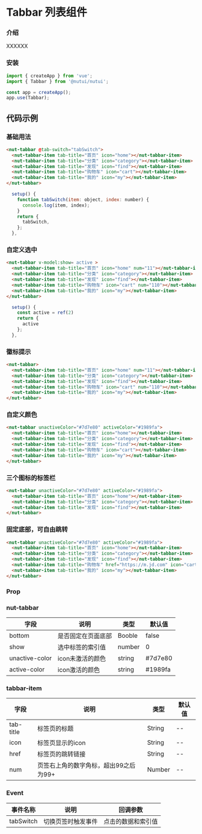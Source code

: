 # Tabbar 列表组件

### 介绍

XXXXXX
### 安装

``` javascript
import { createApp } from 'vue';
import { Tabbar } from '@nutui/nutui';

const app = createApp();
app.use(Tabbar);

```

## 代码示例

### 基础用法

``` html
<nut-tabbar @tab-switch="tabSwitch">
  <nut-tabbar-item tab-title="首页" icon="home"></nut-tabbar-item>
  <nut-tabbar-item tab-title="分类" icon="category"></nut-tabbar-item>
  <nut-tabbar-item tab-title="发现" icon="find"></nut-tabbar-item>
  <nut-tabbar-item tab-title="购物车" icon="cart"></nut-tabbar-item>
  <nut-tabbar-item tab-title="我的" icon="my"></nut-tabbar-item>
</nut-tabbar>
```

``` javascript
  setup() {
    function tabSwitch(item: object, index: number) {
      console.log(item, index);
    }
    return {
      tabSwitch,
    };
  },
```

### 自定义选中

``` html
<nut-tabbar v-model:show= active >
  <nut-tabbar-item tab-title="首页" icon="home" num="11"></nut-tabbar-item>
  <nut-tabbar-item tab-title="分类" icon="category"></nut-tabbar-item>
  <nut-tabbar-item tab-title="发现" icon="find"></nut-tabbar-item>
  <nut-tabbar-item tab-title="购物车" icon="cart" num="110"></nut-tabbar-item>
  <nut-tabbar-item tab-title="我的" icon="my"></nut-tabbar-item>
</nut-tabbar>
```
``` javascript
  setup() {
    const active = ref(2)
    return {
      active
    };
  },
```
### 徽标提示

``` html
<nut-tabbar>
  <nut-tabbar-item tab-title="首页" icon="home" num="11"></nut-tabbar-item>
  <nut-tabbar-item tab-title="分类" icon="category"></nut-tabbar-item>
  <nut-tabbar-item tab-title="发现" icon="find"></nut-tabbar-item>
  <nut-tabbar-item tab-title="购物车" icon="cart" num="110"></nut-tabbar-item>
  <nut-tabbar-item tab-title="我的" icon="my"></nut-tabbar-item>
</nut-tabbar>
```
### 自定义颜色

``` html
<nut-tabbar unactiveColor="#7d7e80" activeColor="#1989fa">
  <nut-tabbar-item tab-title="首页" icon="home"></nut-tabbar-item>
  <nut-tabbar-item tab-title="分类" icon="category"></nut-tabbar-item>
  <nut-tabbar-item tab-title="发现" icon="find"></nut-tabbar-item>
  <nut-tabbar-item tab-title="购物车" icon="cart"></nut-tabbar-item>
  <nut-tabbar-item tab-title="我的" icon="my"></nut-tabbar-item>
</nut-tabbar>
```
### 三个图标的标签栏

``` html
<nut-tabbar unactiveColor="#7d7e80" activeColor="#1989fa">
  <nut-tabbar-item tab-title="首页" icon="home"></nut-tabbar-item>
  <nut-tabbar-item tab-title="分类" icon="category"></nut-tabbar-item>
  <nut-tabbar-item tab-title="发现" icon="find"></nut-tabbar-item>
</nut-tabbar>
```
### 固定底部，可自由跳转

``` html
<nut-tabbar unactiveColor="#7d7e80" activeColor="#1989fa">
  <nut-tabbar-item tab-title="首页" icon="home"></nut-tabbar-item>
  <nut-tabbar-item tab-title="分类" icon="category"></nut-tabbar-item>
  <nut-tabbar-item tab-title="发现" icon="find"></nut-tabbar-item>
  <nut-tabbar-item tab-title="购物车" href="https://m.jd.com" icon="cart"></nut-tabbar-item>
  <nut-tabbar-item tab-title="我的" icon="my"></nut-tabbar-item>
</nut-tabbar>
```
### Prop

### nut-tabbar

| 字段 | 说明 | 类型 | 默认值
|----- | ----- | ----- | ----- 
| bottom | 是否固定在页面底部 |Booble|false|
| show | 选中标签的索引值 |number|0|
| unactive-color | icon未激活的颜色 |string|#7d7e80|
| active-color | icon激活的颜色 |string|#1989fa|

### tabbar-item

| 字段 | 说明 | 类型 | 默认值
|----- | ----- | ----- | ----- 
| tab-title | 标签页的标题 | String | --
| icon | 标签页显示的icon | String | --
| href | 标签页的跳转链接 | String | --
| num |页签右上角的数字角标，超出99之后为99+|Number|--


### Event

| 事件名称 | 说明 | 回调参数 
|----- | ----- | ----- 
| tabSwitch | 切换页签时触发事件 | 点击的数据和索引值



